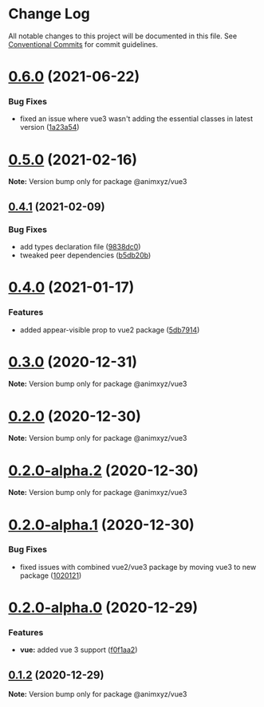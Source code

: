 # Change Log

All notable changes to this project will be documented in this file.
See [Conventional Commits](https://conventionalcommits.org) for commit guidelines.

# [0.6.0](https://github.com/ingram-projects/animxyz/compare/v0.5.0...v0.6.0) (2021-06-22)


### Bug Fixes

* fixed an issue where vue3 wasn't adding the essential classes in latest version ([1a23a54](https://github.com/ingram-projects/animxyz/commit/1a23a54ae8e6edba183afc094552924ef1429921))





# [0.5.0](https://github.com/ingram-projects/animxyz/compare/v0.4.1...v0.5.0) (2021-02-16)

**Note:** Version bump only for package @animxyz/vue3





## [0.4.1](https://github.com/ingram-projects/animxyz/compare/v0.4.0...v0.4.1) (2021-02-09)


### Bug Fixes

* add types declaration file ([9838dc0](https://github.com/ingram-projects/animxyz/commit/9838dc04a15f74da351113588ea14cb65e3cda01))
* tweaked peer dependencies ([b5db20b](https://github.com/ingram-projects/animxyz/commit/b5db20bb59efdf2069c9bc152a638b8b0da289b9))





# [0.4.0](https://github.com/ingram-projects/animxyz/compare/v0.3.0...v0.4.0) (2021-01-17)


### Features

* added appear-visible prop to vue2 package ([5db7914](https://github.com/ingram-projects/animxyz/commit/5db791443036081f646230c3c989755d78785867))





# [0.3.0](https://github.com/ingram-projects/animxyz/compare/v0.2.0...v0.3.0) (2020-12-31)

**Note:** Version bump only for package @animxyz/vue3





# [0.2.0](https://github.com/ingram-projects/animxyz/compare/v0.2.0-alpha.2...v0.2.0) (2020-12-30)

**Note:** Version bump only for package @animxyz/vue3





# [0.2.0-alpha.2](https://github.com/ingram-projects/animxyz/compare/v0.2.0-alpha.1...v0.2.0-alpha.2) (2020-12-30)

**Note:** Version bump only for package @animxyz/vue3





# [0.2.0-alpha.1](https://github.com/ingram-projects/animxyz/compare/v0.2.0-alpha.0...v0.2.0-alpha.1) (2020-12-30)


### Bug Fixes

* fixed issues with combined vue2/vue3 package by moving vue3 to new package ([1020121](https://github.com/ingram-projects/animxyz/commit/1020121f43145c9c4bb5d340824932d6fc29c6f2))





# [0.2.0-alpha.0](https://github.com/ingram-projects/animxyz/compare/v0.1.2...v0.2.0-alpha.0) (2020-12-29)


### Features

* **vue:** added vue 3 support ([f0f1aa2](https://github.com/ingram-projects/animxyz/commit/f0f1aa27a85afd3b025ed6ce45f6e38974468e36))





## [0.1.2](https://github.com/ingram-projects/animxyz/compare/v0.1.1...v0.1.2) (2020-12-29)

**Note:** Version bump only for package @animxyz/vue3
